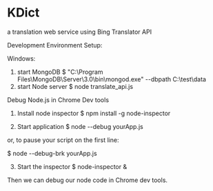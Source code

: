 # KDict
a translation web service using Bing Translator API

Development Environment Setup:

Windows:

1. start MongoDB
$ "C:\Program Files\MongoDB\Server\3.0\bin\mongod.exe" --dbpath C:\test\data
2. start Node server
$ node translate_api.js

Debug Node.js in Chrome Dev tools

1. Install node inspector
$ npm install -g node-inspector

2. Start application
$ node --debug yourApp.js

or, to pause your script on the first line:

$ node --debug-brk yourApp.js

3. Start the inspector
$ node-inspector &

Then we can debug our node code in Chrome dev tools.

